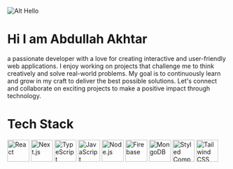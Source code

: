![Alt Hello](https://raw.githubusercontent.com/alansmathew/alansmathew/master/lang.gif)

# Hi I am Abdullah Akhtar 
a passionate developer with a love for creating interactive and user-friendly web applications. I enjoy working on projects that challenge me to think creatively and solve real-world problems. My goal is to continuously learn and grow in my craft to deliver the best possible solutions. Let's connect and collaborate on exciting projects to make a positive impact through technology.

# Tech Stack 

<div>
  <img src="https://www.datocms-assets.com/14946/1638186862-reactjs.png?auto=format&corner-radius=16&fit=crop&h=312&mask=corners&q=45&w=568&dpr=4" alt="React" width="50" />
  <img src="https://your-image-url.com/nextjs.png" alt="Next.js" width="50" />
  <img src="https://your-image-url.com/typescript.png" alt="TypeScript" width="50" />
  <img src="https://your-image-url.com/javascript.png" alt="JavaScript" width="50" />
  <img src="https://your-image-url.com/nodejs.png" alt="Node.js" width="50" />
  <img src="https://your-image-url.com/firebase.png" alt="Firebase" width="50" />
  <img src="https://your-image-url.com/mongodb.png" alt="MongoDB" width="50" />
  <img src="https://your-image-url.com/styled-components.png" alt="Styled Components" width="50" />
  <img src="https://your-image-url.com/tailwindcss.png" alt="Tailwind CSS" width="50" />
</div>